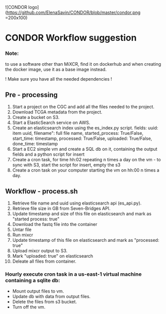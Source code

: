 ![CONDOR logo](https://github.com/ElenaSavin/CONDOR/blob/master/condor.png =200x100)

# CONDOR Workflow suggestion
### Note:
to use a software other than MiXCR, find it on dockerhub and when creating the docker image, use it as a base image instead.

! Make sure you have all the needed dependencies !


## Pre - processing
1. Start a project on the CGC and add all the files needed to the project.
2. Download TCGA metadata from the project.
3. Create a bucket on S3.
4. Start a ElasticSearch service on AWS.
4. Create an elasticsearch index using the es_index.py script.
   fields: uuid: item uuid,
           filename": full file name,
           started_process: True/False,
           start_time: timestamp,
           processed: True/False,
           uploaded: True/False,
           done_time: timestamp
5. Start a EC2 simple vm and create a SQL db on it, containing the output fields and a python script for insert
6. Create a cron task, for time hh:02 repeating n times a day on the vm - to sync with S3, start the script for insert, empty the s3
7. Create a cron task on your computer starting the vm on hh:00 n times a day.


## Workflow - process.sh  
1. Retrieve file name and uuid using elasticsearch api (es_api.py).
2. Retrieve file size in GB from Seven-Bridges API.
2. Update timestamp and size of this file on elasticsearch and mark as "started process: true"
3. Download the fastq file into the container
4. Untar file
5. Run mixcr
6. Update timestamp of this file on elasticsearch and mark as "processed: true"
7. Upload mixcr output to S3.
8. Mark "uploaded: true" on elasticsearch
9. Deleate all files from container.


### Hourly execute cron task in a us-east-1 virtual machine containing a sqlite db:
-	Mount output files to vm.
-	Update db with data from output files.
-	Delete the files from s3 bucket.
-	Turn off the vm.


